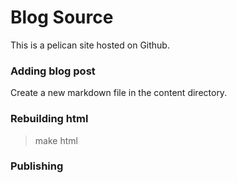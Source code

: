 # Blog Source

This is a pelican site hosted on Github.


### Adding blog post

Create a new markdown file in the content directory.


### Rebuilding html

> make html

### Publishing


